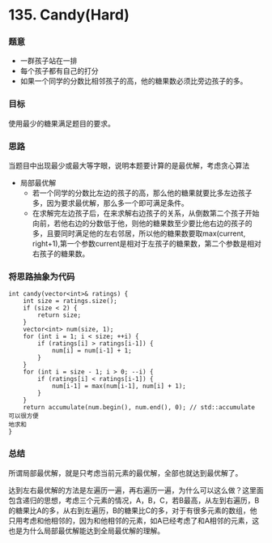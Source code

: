 # 135. Candy(Hard)

### 题意

* 一群孩子站在一排
* 每个孩子都有自己的打分
* 如果一个同学的分数比相邻孩子的高，他的糖果数必须比旁边孩子的多。

### 目标

使用最少的糖果满足题目的要求。

### 思路

当题目中出现最少或最大等字眼，说明本题要计算的是最优解，考虑贪心算法

* 局部最优解
  * 若一个同学的分数比左边的孩子的高，那么他的糖果就要比多左边孩子多，因为要求最优解，那么多一个即可满足条件。
  * 在求解完左边孩子后，在来求解右边孩子的关系，从倒数第二个孩子开始向前，若他右边的分数低于他，则他的糖果数至少要比他右边的孩子的多，且要同时满足他的左右邻居，所以他的糖果数要取max(current, right+1),第一个参数current是相对于左孩子的糖果数，第二个参数是相对右孩子的糖果数。

### 将思路抽象为代码

```
int candy(vector<int>& ratings) {
    int size = ratings.size();
    if (size < 2) {
        return size;
    }
    vector<int> num(size, 1);
    for (int i = 1; i < size; ++i) {
        if (ratings[i] > ratings[i-1]) {
            num[i] = num[i-1] + 1;
        }
    }
    for (int i = size - 1; i > 0; --i) {
        if (ratings[i] < ratings[i-1]) {
            num[i-1] = max(num[i-1], num[i] + 1);
        }
    }
    return accumulate(num.begin(), num.end(), 0); // std::accumulate 可以很方便
地求和
}
```

### 总结

所谓局部最优解，就是只考虑当前元素的最优解，全部也就达到最优解了。

达到左右最优解的方法是左遍历一遍，再右遍历一遍，为什么可以这么做？这里面包含递归的思想，考虑三个元素的情况，A，B，C，若B最高，从左到右遍历，B的糖果比A的多，从右到左遍历，B的糖果比C的多，对于有很多元素的数组，他只用考虑和他相邻的，因为和他相邻的元素，如A已经考虑了和A相邻的元素，这也是为什么局部最优解能达到全局最优解的理解。

